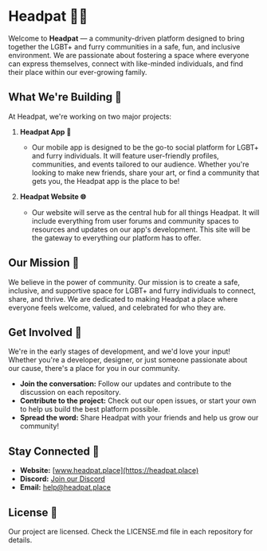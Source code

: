 # Headpat 🐾✨

Welcome to **Headpat** — a community-driven platform designed to bring together the LGBT+ and furry communities in a safe, fun, and inclusive environment. We are passionate about fostering a space where everyone can express themselves, connect with like-minded individuals, and find their place within our ever-growing family.

## What We're Building 🚀

At Headpat, we're working on two major projects:

1. **Headpat App 📱**
    - Our mobile app is designed to be the go-to social platform for LGBT+ and furry individuals. It will feature user-friendly profiles, communities, and events tailored to our audience. Whether you're looking to make new friends, share your art, or find a community that gets you, the Headpat app is the place to be!

2. **Headpat Website 🌐**
    - Our website will serve as the central hub for all things Headpat. It will include everything from user forums and community spaces to resources and updates on our app's development. This site will be the gateway to everything our platform has to offer.

## Our Mission 💖

We believe in the power of community. Our mission is to create a safe, inclusive, and supportive space for LGBT+ and furry individuals to connect, share, and thrive. We are dedicated to making Headpat a place where everyone feels welcome, valued, and celebrated for who they are.

## Get Involved 🤝

We're in the early stages of development, and we'd love your input! Whether you're a developer, designer, or just someone passionate about our cause, there's a place for you in our community.

- **Join the conversation:** Follow our updates and contribute to the discussion on each repository.
- **Contribute to the project:** Check out our open issues, or start your own to help us build the best platform possible.
- **Spread the word:** Share Headpat with your friends and help us grow our community!

## Stay Connected 🔗

- **Website:** [www.headpat.place](https://headpat.place)
- **Discord:** [Join our Discord](https://discord.com/invite/EaQTEKRg2A)
- **Email:** [help@headpat.place](mailto:help@headpat.place)

## License 📄

Our project are licensed. Check the LICENSE.md file in each repository for details.
